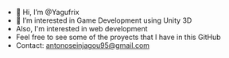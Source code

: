 - 👋 Hi, I’m @Yagufrix
- 👀 I’m interested in Game Development using Unity 3D
- Also, I'm interested in web development
- Feel free to see some of the proyects that I have in this GitHub
- Contact: antonoseinjagou95@gmail.com
